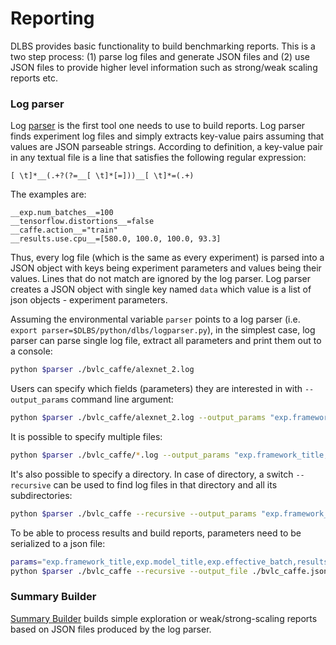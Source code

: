 # __Reporting__

DLBS provides basic functionality to build benchmarking reports. This is a two step
process: (1) parse log files and generate JSON files and (2) use JSON files to
provide higher level information such as strong/weak scaling reports etc.

### Log parser
Log [parser](https://github.com/HewlettPackard/dlcookbook-dlbs/blob/master/python/dlbs/logparser.py)
is the first tool one needs to use to build reports. Log parser finds experiment log files
and simply extracts key-value pairs assuming that values are JSON parseable strings.
According to definition, a key-value pair in any textual file is a line that satisfies the following regular expression:
```
[ \t]*__(.+?(?=__[ \t]*[=]))__[ \t]*=(.+)
```
The examples are:
```
__exp.num_batches__=100
__tensorflow.distortions__=false
__caffe.action__="train"
__results.use.cpu__=[580.0, 100.0, 100.0, 93.3]
```
Thus, every log file (which is the same as every experiment) is parsed into a JSON
object with keys being experiment parameters and values being their values. Lines
that do not match are ignored by the log parser. Log parser creates a JSON object
with single key named `data` which value is a list of json objects - experiment
parameters.

Assuming the environmental variable `parser` points to a log parser (i.e. `export parser=$DLBS/python/dlbs/logparser.py`), in the simplest case, log parser can parse
single log file, extract all parameters and print them out to a console:
```bash
python $parser ./bvlc_caffe/alexnet_2.log
```

Users can specify which fields (parameters) they are interested in with `--output_params`
command line argument:
```bash
python $parser ./bvlc_caffe/alexnet_2.log --output_params "exp.framework_title,exp.model_title,exp.effective_batch,results.time"
```

It is possible to specify multiple files:
```bash
python $parser ./bvlc_caffe/*.log --output_params "exp.framework_title,exp.model_title,exp.effective_batch,results.time"
```

It's also possible to specify a directory. In case of
directory, a switch `--recursive` can be used to find log files in that directory and all its
subdirectories:
```bash
python $parser ./bvlc_caffe --recursive --output_params "exp.framework_title,exp.model_title,exp.effective_batch,results.time"
```

To be able to process results and build reports, parameters need to be serialized to a json
file:
```bash
params="exp.framework_title,exp.model_title,exp.effective_batch,results.time"
python $parser ./bvlc_caffe --recursive --output_file ./bvlc_caffe.json --output_params ${params}
```

### Summary Builder
[Summary Builder](https://github.com/HewlettPackard/dlcookbook-dlbs/blob/master/python/dlbs/summary_builder.py) builds simple exploration or weak/strong-scaling reports based on JSON files produced
by the log parser.
